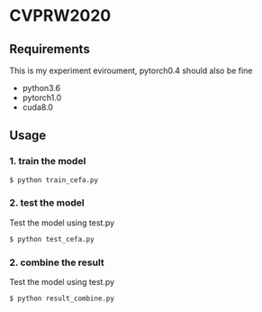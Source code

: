 # CVPRW2020


## Requirements

This is my experiment eviroument, pytorch0.4 should also be fine
- python3.6
- pytorch1.0
- cuda8.0


## Usage

### 1. train the model

```bash
$ python train_cefa.py
```


### 2. test the model
Test the model using test.py
```bash
$ python test_cefa.py
```

### 2. combine the result
Test the model using test.py
```bash
$ python result_combine.py
```




